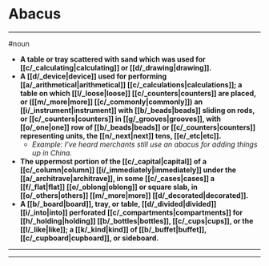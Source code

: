 # Abacus
---
#noun
- **A table or tray scattered with sand which was used for [[c/_calculating|calculating]] or [[d/_drawing|drawing]].**
- **A [[d/_device|device]] used for performing [[a/_arithmetical|arithmetical]] [[c/_calculations|calculations]]; a table on which [[l/_loose|loose]] [[c/_counters|counters]] are placed, or ([[m/_more|more]] [[c/_commonly|commonly]]) an [[i/_instrument|instrument]] with [[b/_beads|beads]] sliding on rods, or [[c/_counters|counters]] in [[g/_grooves|grooves]], with [[o/_one|one]] row of [[b/_beads|beads]] or [[c/_counters|counters]] representing units, the [[n/_next|next]] tens, [[e/_etc|etc]].**
	- _Example: I’ve heard merchants still use an abacus for adding things up in China._
- **The uppermost portion of the [[c/_capital|capital]] of a [[c/_column|column]] [[i/_immediately|immediately]] under the [[a/_architrave|architrave]], in some [[c/_cases|cases]] a [[f/_flat|flat]] [[o/_oblong|oblong]] or square slab, in [[o/_others|others]] [[m/_more|more]] [[d/_decorated|decorated]].**
- **A [[b/_board|board]], tray, or table, [[d/_divided|divided]] [[i/_into|into]] perforated [[c/_compartments|compartments]] for [[h/_holding|holding]] [[b/_bottles|bottles]], [[c/_cups|cups]], or the [[l/_like|like]]; a [[k/_kind|kind]] of [[b/_buffet|buffet]], [[c/_cupboard|cupboard]], or sideboard.**
---
---

